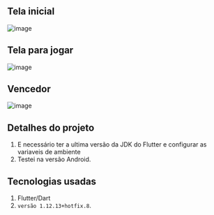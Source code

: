 ## Tela inicial
![image](https://user-images.githubusercontent.com/14118647/79818447-37874d80-835e-11ea-844b-a1e36234403e.png)

## Tela para jogar

![image](https://user-images.githubusercontent.com/14118647/79818497-5d145700-835e-11ea-9423-5287139f32e0.png)

## Vencedor

![image](https://user-images.githubusercontent.com/14118647/79818551-7c12e900-835e-11ea-8bba-8af7ff2724e0.png)


## Detalhes do projeto

1. E necessário ter a ultima versão da JDK do Flutter e configurar as variaveis de ambiente
2. Testei na versão Android.

## Tecnologias usadas

1. Flutter/Dart
2. `versão 1.12.13+hotfix.8`.


